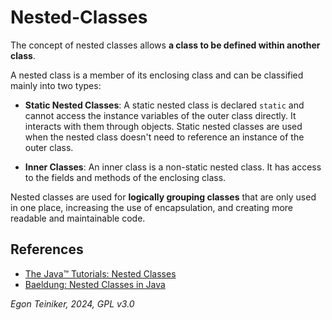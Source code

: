 # Nested-Classes

 The concept of nested classes allows **a class to be defined within another class**. 
 
 A nested class is a member of its enclosing class and can be classified mainly into 
 two types:  

* **Static Nested Classes**: A static nested class is declared `static` and cannot 
    access the instance variables of the outer class directly. It interacts with 
    them through objects. Static nested classes are used when the nested class 
    doesn't need to reference an instance of the outer class.

* **Inner Classes**: An inner class is a non-static nested class. It has access 
    to the fields and methods of the enclosing class. 
 
 Nested classes are used for **logically grouping classes** that are only used in 
 one place, increasing the use of encapsulation, and creating more readable and 
 maintainable code.

## References
* [The Java™ Tutorials: Nested Classes](https://docs.oracle.com/javase/tutorial/java/javaOO/nested.html)
* [Baeldung: Nested Classes in Java](https://www.baeldung.com/java-nested-classes)

*Egon Teiniker, 2024, GPL v3.0*
